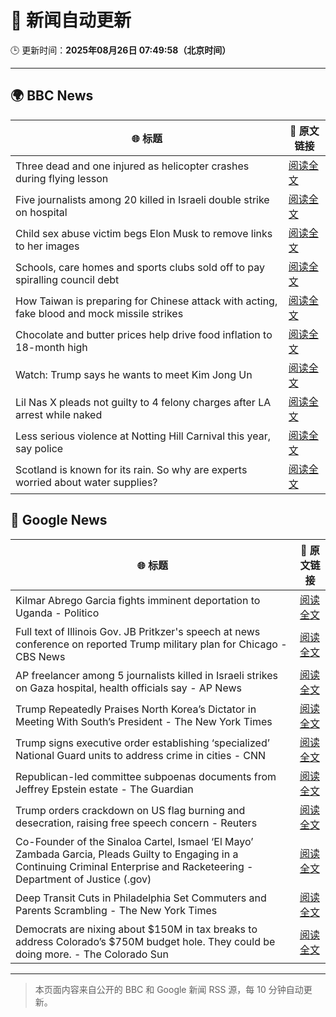 # 🧠 新闻自动更新

🕒 更新时间：**2025年08月26日 07:49:58（北京时间）**

---

## 🌍 BBC News

| 🌐 标题 | 🔗 原文链接 |
|--------|-------------|
| Three dead and one injured as helicopter crashes during flying lesson | [阅读全文](https://www.bbc.com/news/articles/c87e22ryerlo?at_medium=RSS&at_campaign=rss) |
| Five journalists among 20 killed in Israeli double strike on hospital | [阅读全文](https://www.bbc.com/news/articles/cp89rp48246o?at_medium=RSS&at_campaign=rss) |
| Child sex abuse victim begs Elon Musk to remove links to her images | [阅读全文](https://www.bbc.com/news/articles/cq587wv4d5go?at_medium=RSS&at_campaign=rss) |
| Schools, care homes and sports clubs sold off to pay spiralling council debt | [阅读全文](https://www.bbc.com/news/articles/cq87497v8ypo?at_medium=RSS&at_campaign=rss) |
| How Taiwan is preparing for Chinese attack with acting, fake blood and mock missile strikes | [阅读全文](https://www.bbc.com/news/articles/cp94v42gmg9o?at_medium=RSS&at_campaign=rss) |
| Chocolate and butter prices help drive food inflation to 18-month high | [阅读全文](https://www.bbc.com/news/articles/cly4eme0284o?at_medium=RSS&at_campaign=rss) |
| Watch: Trump says he wants to meet Kim Jong Un | [阅读全文](https://www.bbc.com/news/videos/c4gzy1qjrpxo?at_medium=RSS&at_campaign=rss) |
| Lil Nas X pleads not guilty to 4 felony charges after LA arrest while naked | [阅读全文](https://www.bbc.com/news/articles/cly4ey0nm7xo?at_medium=RSS&at_campaign=rss) |
| Less serious violence at Notting Hill Carnival this year, say police | [阅读全文](https://www.bbc.com/news/articles/cpdj7lnx40xo?at_medium=RSS&at_campaign=rss) |
| Scotland is known for its rain. So why are experts worried about water supplies? | [阅读全文](https://www.bbc.com/news/articles/c0qly7g9pepo?at_medium=RSS&at_campaign=rss) |

## 📰 Google News

| 🌐 标题 | 🔗 原文链接 |
|--------|-------------|
| Kilmar Abrego Garcia fights imminent deportation to Uganda - Politico | [阅读全文](https://news.google.com/rss/articles/CBMirAFBVV95cUxQN0U3QmExeTRUTklEcXR5QmI1eWpnNXRxaVhHWG5Oem5tdFcxREU4TGJnUGJMeXZHZXlMUDREbmFodFdRUUdpeDh5VTc1dFpENVcyemJrREJ0MjZxeUhESWdMRTFxdVpMZW5mcDlwZ3hHS3o1WmNKeUFzSFh6NTlaWDNvZzN6SnU1MVNZenZHRFpvQ2NlX2p0SEFSaG9kbm43UFJURzdjdmRQUWto?oc=5) |
| Full text of Illinois Gov. JB Pritkzer's speech at news conference on reported Trump military plan for Chicago - CBS News | [阅读全文](https://news.google.com/rss/articles/CBMiqgFBVV95cUxQM2hTOTJ1b0JGWW9tNk9tRUN6VGZCU3JZR282SUhNbmhtenh3a1dXTTBPY3FXeXNSTjF1OG9zSjhIeXl5MmswdEl2eGtCTXBkUkMycDRnVzlxSDA0V3BjNGE5UjByVld5eDdpczZjZjFiY19zRmRqTGY5MWwwZnhiUTAzbkxrbW1tOGJ6VHhtT2xXYXRQMWNPaEh5MHZqT3Yxdm41RzN6aGZ4Zw?oc=5) |
| AP freelancer among 5 journalists killed in Israeli strikes on Gaza hospital, health officials say - AP News | [阅读全文](https://news.google.com/rss/articles/CBMinAFBVV95cUxNTDNRUGFPdmxPclVMZW5GU2l4YUJSZXBuckF2TEU2VkFBVjQyOWg2SmR6aC1sU0RvWG10a2h1QnU3cUdDVlFta3EtcTJqSmt5R2J6dUs1R1IyRXVTOFBrN1J0bEtCUWZUOE1pZS1kVzhDRzc2OUEyeElyR0poNmV2NWdNdEFtNnJpZVBGeEVDVV9pY2lIcVYyc0UtZkU?oc=5) |
| Trump Repeatedly Praises North Korea’s Dictator in Meeting With South’s President - The New York Times | [阅读全文](https://news.google.com/rss/articles/CBMigAFBVV95cUxOZk9pbVI4ZkxDV240NmYzTkQxN1V3MHZTMjRtMlJrcDNxTFBqYlNPM2g5ZkY1SjNmcW5UcjEzeGszVlMxUHIwbm1zVEdkTDNQXzk0dUJTUTdEbTRtcTdkQlhXVGdxbEhxNzBWWFB0aUhZY2dKcE00eG1RR3o1NHhzMg?oc=5) |
| Trump signs executive order establishing ‘specialized’ National Guard units to address crime in cities - CNN | [阅读全文](https://news.google.com/rss/articles/CBMikgFBVV95cUxNYUJFZFBFbnEwQ04tY1M0dk1xbUVfUk43bTJxYW1za092ZzBkTUlrRDFBR29MN2FiQWRBSWh3TnlsQnpDRFV3YVRLMnFsNFppV1QzOEZFb0JoM1BjNG81bWx0YnJuVjFZUmlsYlEtdXkyU2ZVTVBkU19vWnpNeUZuMkJIVDhDZmdmNHJUU0FHMjFVUQ?oc=5) |
| Republican-led committee subpoenas documents from Jeffrey Epstein estate - The Guardian | [阅读全文](https://news.google.com/rss/articles/CBMilgFBVV95cUxPa2JpNElBMzZqdmY4TkxkWXoyYlRsSnRVNmUzS3Q3UERXZERPZ2kxVlczSlJrZmdqR0NrZmg3MS05SGwzY19FdEF3MnRxSHJJZnJQSWhlZ29JTDQyZTJKenhfTmVBMHJzQmh1ZnRNb3ZkNmRmVjBtWmszTVRvZWpROVEtV2RrUUF3eVFOVXpnY2s4aTFaVXc?oc=5) |
| Trump orders crackdown on US flag burning and desecration, raising free speech concern - Reuters | [阅读全文](https://news.google.com/rss/articles/CBMiwAFBVV95cUxPTUlqczVacGVmZTRleWVYeDR1dVBpaU11N1VJVDNUREJFd3dENjdrUzZ0TnhDbDlzQnpFaTFSM2Z6WHFvOGs3dUNzaVdfYkVtZWtZN1JBVGZTd0FjUE9qY3htMjlCX0JzV25SalZRekRSdl9vdGw2Wmh6ZEdFbDhpcW9IOFNBS3JpajlYcEhTMXBSZnYtMjhDMzhOZXp4OXBqanh4YUkzd29mN1hoaWY4RFJORjd0SGtjcmNCajd0Y2s?oc=5) |
| Co-Founder of the Sinaloa Cartel, Ismael ‘El Mayo’ Zambada Garcia, Pleads Guilty to Engaging in a Continuing Criminal Enterprise and Racketeering - Department of Justice (.gov) | [阅读全文](https://news.google.com/rss/articles/CBMivAFBVV95cUxOeklpMFIxS1BjVnlpWk5nY1cwdzhDNVJTQ1JiNVpCdVZnT2NnOHBLNjV3bV80dGJ6WjJKMndLejUwZWluOVN0TzFrSG1ZTnRXWDRydDFoNkd0OGhFN0hfZUJIblNsNGt2WVhvNllUbWc4OTIxakZhSVRPQ3pGNTdIbVhtbjM2clY4Q3I3RGxianRZS0gtTDF3OEtKZEdnanp3V0dFbVNrc1doM2NnTnBBOURMNWpDODZEM3BzTA?oc=5) |
| Deep Transit Cuts in Philadelphia Set Commuters and Parents Scrambling - The New York Times | [阅读全文](https://news.google.com/rss/articles/CBMid0FVX3lxTE5ZaXQ4a0dva0ZlQUZNVWh4bUptUjNMczdGZWNWMVJpeE9jRGZvejdlRF9uYVcxUjZXYTNMWmJsd3ljZUFKNlIzbDhoMlYxUV9pUFp4MmtxSlJpVngta19xZS1wY1BBZDE4TnRCTC1yejBlZmExTDU0?oc=5) |
| Democrats are nixing about $150M in tax breaks to address Colorado’s $750M budget hole. They could be doing more. - The Colorado Sun | [阅读全文](https://news.google.com/rss/articles/CBMigAFBVV95cUxQRTZjZGR4cWE4MHQzRnZQTEdGUWpCdXVrc3FyZVFCaGktN3d5RDRUeHFDcnZtQmprUzNFT180MlYwMVFNSmZZNnhRWERlZ2NHejB4WkpUTW93UDBBRHdrN2o1Yko2S3F5bHBkd3dTWEt1ZFdoVDhVT2RTbHFBZ0VTcg?oc=5) |

---
> 本页面内容来自公开的 BBC 和 Google 新闻 RSS 源，每 10 分钟自动更新。